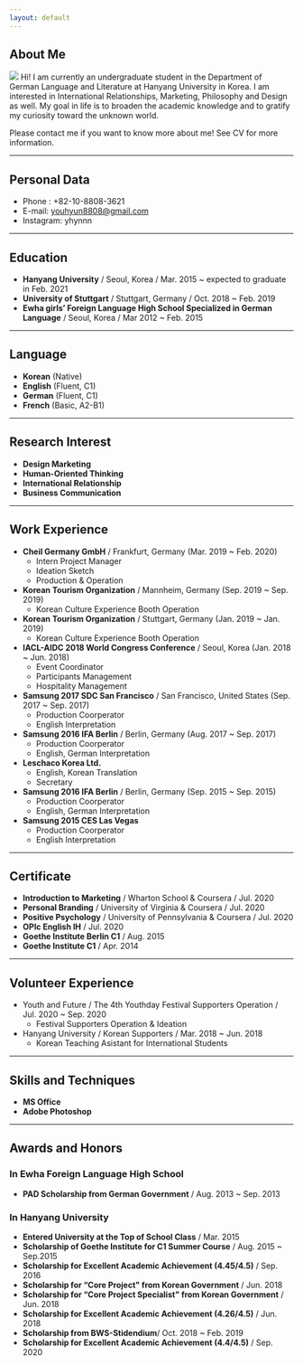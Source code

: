 ```yaml
---
layout: default
---
```


## About Me
<img class="profile-picture" src="profile_youhyun.jpeg">
Hi! I am currently an undergraduate student in the Department of German Language and Literature at Hanyang University in Korea. I am interested in International Relationships, Marketing, Philosophy and Design as well. My goal in life is to broaden the academic knowledge and to gratify my curiosity toward the unknown world.

Please contact me if you want to know more about me!  See CV for more information.

 <!-- This is a jekyll based resume template. You can find the full source code on [GitHub] --> 
 <!-- (https://github.com/bk2dcradle/researcher) -->

---
## Personal Data
- Phone : +82-10-8808-3621
- E-mail: youhyun8808@gmail.com
- Instagram: yhynnn

---
## Education
- **Hanyang University** / Seoul, Korea / Mar. 2015 ~ expected to graduate in Feb. 2021
- **University of Stuttgart** / Stuttgart, Germany / Oct. 2018 ~ Feb. 2019
- **Ewha girls’ Foreign Language High School Specialized in German Language** / Seoul, Korea / Mar 2012 ~ Feb. 2015

---
## Language
- **Korean** (Native)
- **English** (Fluent, C1)
- **German** (Fluent, C1)
- **French** (Basic, A2-B1) 

---
## Research Interest
- **Design Marketing**
- **Human-Oriented Thinking**
- **International Relationship**
- **Business Communication**

---
## Work Experience
- **Cheil Germany GmbH** / Frankfurt, Germany (Mar. 2019 ~ Feb. 2020)
    - Intern Project Manager
    - Ideation Sketch
    - Production & Operation
- **Korean Tourism Organization** / Mannheim, Germany (Sep. 2019 ~ Sep. 2019)
    - Korean Culture Experience Booth Operation
- **Korean Tourism Organization** / Stuttgart, Germany (Jan. 2019 ~ Jan. 2019) 
    - Korean Culture Experience Booth Operation 
- **IACL-AIDC 2018 World Congress Conference** / Seoul, Korea (Jan. 2018 ~ Jun. 2018) 
    - Event Coordinator
    - Participants Management
    - Hospitality Management
- **Samsung 2017 SDC San Francisco** / San Francisco, United States (Sep. 2017 ~ Sep. 2017)
    - Production Coorperator
    - English Interpretation
- **Samsung 2016 IFA Berlin** / Berlin, Germany (Aug. 2017 ~ Sep. 2017)
    - Production Coorperator
    - English, German Interpretation
- **Leschaco Korea Ltd.**
    - English, Korean Translation
    - Secretary
- **Samsung 2016 IFA Berlin** / Berlin, Germany (Sep. 2015 ~ Sep. 2015) 
    - Production Coorperator
    - English, German Interpretation
- **Samsung 2015 CES Las Vegas**
    - Production Coorperator
    - English Interpretation
    
---
## Certificate
- **Introduction to Marketing** / Wharton School & Coursera / Jul. 2020
- **Personal Branding** / University of Virginia & Coursera / Jul. 2020 
- **Positive Psychology** / University of Pennsylvania & Coursera / Jul. 2020 
- **OPIc English IH** / Jul. 2020
- **Goethe Institute Berlin C1** / Aug. 2015
- **Goethe Institute C1** / Apr. 2014

---
## Volunteer Experience
- Youth and Future / The 4th Youthday Festival Supporters Operation / Jul. 2020 ~ Sep. 2020
    - Festival Supporters Operation & Ideation
- Hanyang University / Korean Supporters / Mar. 2018 ~ Jun. 2018
    - Korean Teaching Asistant for International Students

---
## Skills and Techniques
- **MS Office**
- **Adobe Photoshop**

---
## Awards and Honors

### In Ewha Foreign Language High School 
- **PAD Scholarship from German Government** / Aug. 2013 ~ Sep. 2013

### In Hanyang University
- **Entered University at the Top of School Class** / Mar. 2015
- **Scholarship of Goethe Institute for C1 Summer Course** / Aug. 2015 ~ Sep.2015
- **Scholarship for Excellent Academic Achievement (4.45/4.5)** / Sep. 2016
- **Scholarship for “Core Project" from Korean Government** / Jun. 2018
- **Scholarship for “Core Project Specialist" from Korean Government** / Jun. 2018
- **Scholarship for Excellent Academic Achievement (4.26/4.5)** / Jun. 2018
- **Scholarship from BWS-Stidendium**/ Oct. 2018 ~ Feb. 2019
- **Scholarship for Excellent Academic Achievement (4.4/4.5)** / Sep. 2020

 <!-- This is a [link](http://google.com). Something *italics* and something **bold**.-->
 <!-- Here is a horizontal rule --- -->
 <!-- Here is a blockquote> To a great mind, nothing is little -->

